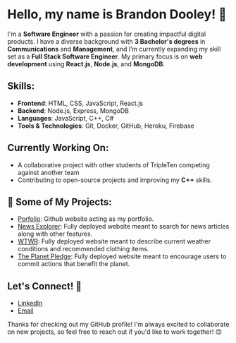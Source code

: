 # Hello, my name is Brandon Dooley! 👋

I'm a **Software Engineer** with a passion for creating impactful digital products. I have a diverse background with **3 Bachelor's degrees** in **Communications** and **Management**, and I’m currently expanding my skill set as a **Full Stack Software Engineer**. 
My primary focus is on **web development** using **React.js**, **Node.js**, and **MongoDB**.

## Skills:
- **Frontend**: HTML, CSS, JavaScript, React.js
- **Backend**: Node.js, Express, MongoDB
- **Languages**: JavaScript, C++, C#
- **Tools & Technologies**: Git, Docker, GitHub, Heroku, Firebase

## Currently Working On:
- A collaborative project with other students of TripleTen competing against another team
- Contributing to open-source projects and improving my **C++** skills.

## 📂 Some of My Projects:
- [Porfolio](https://bigredcoding.github.io/Portfolio/): Github website acting as my portfolio.
- [News Explorer](https://www.newsexplorer.justlearning.net): Fully deployed website meant to search for news articles along with other features.
- [WTWR](https://www.newsexplorer.justlearning.net): Fully deployed website meant to describe current weather conditions and recommended clothing items.
- [The Planet Pledge](https://www.theplanetpledge.justlearning.net): Fully deployed website meant to encourage users to commit actions that benefit the planet.

## Let's Connect! 🤝
- [LinkedIn](https://www.linkedin.com/in/brandon-roy-dooley/)
- [Email](brandonroydooley@gmail.com)

Thanks for checking out my GitHub profile! I'm always excited to collaborate on new projects, so feel free to reach out if you'd like to work together! 😊
